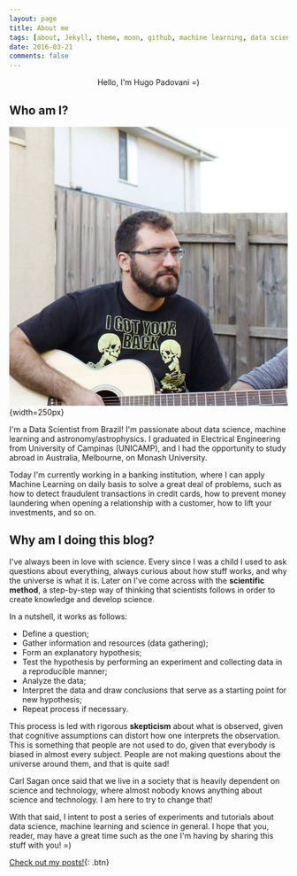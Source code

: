 ```yaml
---
layout: page
title: About me
tags: [about, Jekyll, theme, moon, github, machine learning, data science, astronomy]
date: 2016-03-21
comments: false
---
```

    
<center> Hello, I'm Hugo Padovani =) </center>

## Who am I?

![Me](/assets/img/me.jpg){width=250px}



I'm a Data Scientist from Brazil! I'm passionate about data science, machine learning and astronomy/astrophysics. I graduated in Electrical Engineering from University of Campinas (UNICAMP), and I had the opportunity to study abroad in Australia, Melbourne, on Monash University.

Today I'm currently working in a banking institution, where I can apply Machine Learning on daily basis to solve a great deal of problems, such as how to detect fraudulent transactions in credit cards, how to prevent money laundering when opening a relationship with a customer, how to lift your investments, and so on.

## Why am I doing this blog?

I've always been in love with science. Every since I was a child I used to ask questions about everything, always curious about how stuff works, and why the universe is what it is. Later on I've come across with the **scientific method**, a step-by-step way of thinking that scientists follows in order to create knowledge and develop science.

In a nutshell, it works as follows:

* Define a question;
* Gather information and resources (data gathering);
* Form an explanatory hypothesis;
* Test the hypothesis by performing an experiment and collecting data in a reproducible manner;
* Analyze the data;
* Interpret the data and draw conclusions that serve as a starting point for new hypothesis;
* Repeat process if necessary.

This process is led with rigorous **skepticism** about what is observed, given that cognitive assumptions can distort how one interprets the observation. This is something that people are not used to do, given that everybody is biased in almost every subject. People are not making questions about the universe around them, and that is quite sad!

Carl Sagan once said that we live in a society that is heavily dependent on science and technology, where almost nobody knows anything about science and technology. I am here to try to change that!

With that said, I intent to post a series of experiments and tutorials about data science, machine learning and science in general. I hope that you, reader, may have a great time such as the one I'm having by sharing this stuff with you! =)

      
[Check out my posts!](https://hgpadovani.github.io//posts/){: .btn}
